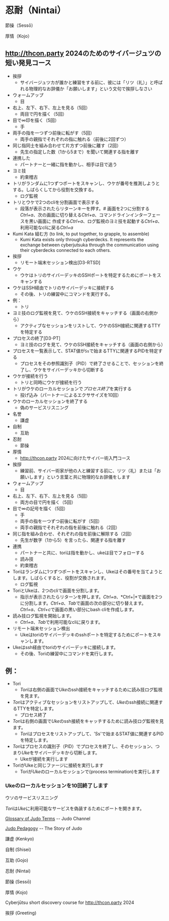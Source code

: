 # 忍耐（Nintai）

節操（Sessō）

厚情（Kojo）

## http://thcon.party 2024のためのサイバージュツの短い発見コース

- 挨拶
   - サイバージュツカが誰かと練習をする前に、彼には「リツ（礼）」と呼ばれる物理的なお辞儀か「お願いします」という文句で挨拶しなさい
- ウォームアップ
   - 目
- 右上、左下、右下、左上を見る（5回）
   - 両目で円を描く（5回）
- 目で∞印を描く（5回）
   - 手
- 両手の指を一つずつ前後に転がす（5回）
   - 両手の親指でそれぞれの指に触れる（前後に2回ずつ）
- 同じ指同士を組み合わせて片方ずつ前後に離す（2回）
   - 先生の指定した数（1から5まで）を聞いて関連する指を離す
- 連携した
   - パートナーと一緒に指を動かし、相手は目で追う
- ヨミ技
   - 約束稽古
- トリがランダムに1つずつポートをスキャンし、ウケが番号を推測しようとする。しばらくしてから役割を交換する。
   - ログ監視
- トリとウケで2つのcliを分割画面で表示する
   - 段落が表示されたらリターンキーを押す。# 画面を2つに分割する*Ctrl+a*、次の画面に切り替える*Ctrl+a*、コマンドラインインターフェースを黒い画面に
作成する*Ctrl+a*、ログ監視のヨミ技を起動する*Ctrl+a*、利用可能なcliに戻る*Ctrl+a*
- <a name="kumi-kata">Kumi Kata</a> 組む方 (to link, to put together, to grapple, to
assemble)
   - Kumi Kata exists only through cyberdecks. It represents the exchange between
cyberjutsuka through the communication using their cyberdecks connected to
each others.
- 挨拶
   - リモート端末セッション検出[D3-RTSD]
- ウケ
   - ウケはトリのサイバーデッキのSSHポートを特定するためにポートをスキャンする
- ウケはSSH経由でトリのサイバーデッキに接続する
   - その後、トリの練習中にコマンドを実行する。
- 例：
   - トリ
- ヨミ技のログ監視を見て、ウケのSSH接続をキャッチする（画面の右側から）
   - アクティブなセッションをリストして、ウケのSSH接続に関連するTTYを特定する
- プロセスの終了[D3-PT]
   - ヨミ技のログを見て、ウケのSSH接続をキャッチする（画面の右側から）
- プロセスを一覧表示して、STAT値が`Ss`で始まるTTYに関連するPIDを特定する
   - プロセスをその参照識別子（PID）で終了させることで、セッションを終了し、ウケをサイバーデッキから切断する
- ウケが接続を行う
   - トリと同時にウケが接続を行う
- トリがウケのローカルセッションで*プロセス終了*を実行する
   - 投げ込み（パートナーによるエクササイズを10回）
- ウケのローカルセッションを終了する
   - 偽のサービスリスニング
- 名誉
   - 謙虚
- 自制
   - 互助
- 忍耐
   - 節操
- 厚情
   - http://thcon.party 2024に向けたサイバー術入門コース
- 挨拶
   - 練習前、サイバー術家が他の人と練習する前に、リツ（礼）または「お願いします」という言葉と共に物理的なお辞儀をします
- ウォームアップ
   - 目
- 右上、左下、右下、左上を見る（5回）
   - 両方の目で円を描く（5回）
- 目で∞の記号を描く（5回）
   - 手
   - 両手の指を一つずつ前後に転がす（5回）
   - 両手の親指でそれぞれの指を前後に触れる（2回）
- 同じ指を組み合わせ、それぞれの指を前後に解除する（2回）
   - 先生が数字（1から5）を言ったら、関連する指を離す
- 連携
   - パートナーと共に、toriは指を動かし、ukeは目でフォローする
   - 読み技
   - 約束稽古
- Toriはランダムに1つずつポートをスキャンし、Ukeはその番号を当てようとします。しばらくすると、役割が交換されます。
   - ログ監視
- ToriとUkeは、2つのcliで画面を分割します。
   - 指示が表示されたらリターンを押します。*Ctrl+a*、*Ctrl+|*で画面を2つに分割します。*Ctrl+a*、*Tab*で画面の次の部分に切り替えます。
*Ctrl+a*、*Ctrl+c*で画面の黒い部分にbash cliを作成します。
- 読み技ログ監視を開始します。
   - *Ctrl+a*、*Tab*で利用可能なcliに戻ります。
- リモート端末セッション検出
   - Ukeはtoriのサイバーデッキのsshポートを特定するためにポートをスキャンします。
- Ukeはssh経由でtoriのサイバーデッキに接続します。
   - その後、Toriの練習中にコマンドを実行します。

## 例：

- Tori
   - *Tori*は右側の画面で*Uke*のssh接続をキャッチするために読み技ログ監視を見ます。
- *Tori*はアクティブなセッションをリストアップして、*Uke*のssh接続に関連するTTYを特定します。
   - プロセス終了
- *Tori*は右側の画面で*Uke*のssh接続をキャッチするために読み技ログ監視を見ます。
   - *Tori*はプロセスをリストアップして、'Ss'で始まるSTAT値に関連するPIDを特定します。
- *Tori*はプロセスの識別子（PID）でプロセスを終了し、そのセッション、つまり*Uke*をサイバーデッキから切断します。
   - Ukeが接続を実行します
- ToriがUkeと同じファージに接続を実行します
   - Toriが*Uke*のローカルセッションで(process termination)を実行します

### Ukeのローカルセッションを10回終了します

ウソのサービスリスニング

*Tori*は*Uke*に利用可能なサービスを偽装するためにポートを開きます。

[Glossary of Judo Terms](https://www.judo-ch.jp/english/dictionary/terms/) --
Judo Channel

[Judo Pedagogy](https://apaponxbole.weebly.com/pedagogy.html) -- The Story of Judo

謙虚 (Kenkyo)

自制 (Shisei)

互助 (Gojo)

忍耐 (Nintai)

節操 (Sessō)

厚情 (Kojo)

Cyberjūtsu short discovery course for http://thcon.party 2024

挨拶 (Greeting)
